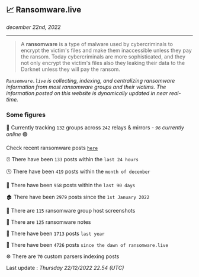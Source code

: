 ## 📈 Ransomware.live
_december 22nd, 2022_

---

> A **ransomware** is a type of malware used by cybercriminals to encrypt the victim's files and make them inaccessible unless they pay the ransom. Today cybercriminals are more sophisticated, and they not only encrypt the victim's files also they leaking their data to the Darknet unless they will pay the ransom.


_`Ransomware.live` is collecting, indexing, and centralizing ransomware information from most ransomware groups and their victims. The information posted on this website is dynamically updated in near real-time._

### Some figures 

🔎 Currently tracking `132` groups across `242` relays & mirrors - _`96` currently online_ 🟢

Check recent ransomware posts [`here`](recentposts.md)


⏰ There have been `133` posts within the `last 24 hours`

🕓 There have been `419` posts within the `month of december`

📅 There have been `958` posts within the `last 90 days`

🏚 There have been `2979` posts since the `1st January 2022`

📸 There are `115` ransomware group host screenshots

📝 There are `125` ransomware notes

🚀 There have been `1713` posts `last year`

🐣 There have been `4726` posts `since the dawn of ransomware.live`

⚙️ There are `70` custom parsers indexing posts



Last update : _Thursday 22/12/2022 22.54 (UTC)_

